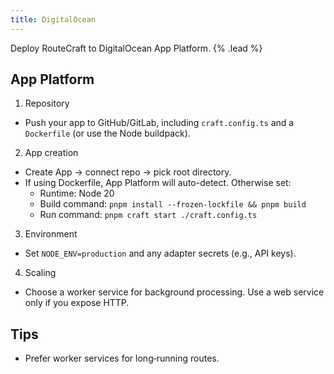 ```yaml
---
title: DigitalOcean
---
```


Deploy RouteCraft to DigitalOcean App Platform. {% .lead %}

## App Platform

1) Repository
- Push your app to GitHub/GitLab, including `craft.config.ts` and a `Dockerfile` (or use the Node buildpack).

2) App creation
- Create App → connect repo → pick root directory.
- If using Dockerfile, App Platform will auto-detect. Otherwise set:
  - Runtime: Node 20
  - Build command: `pnpm install --frozen-lockfile && pnpm build`
  - Run command: `pnpm craft start ./craft.config.ts`

3) Environment
- Set `NODE_ENV=production` and any adapter secrets (e.g., API keys).

4) Scaling
- Choose a worker service for background processing. Use a web service only if you expose HTTP.

## Tips
- Prefer worker services for long‑running routes.

